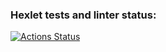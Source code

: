 ### Hexlet tests and linter status:
[![Actions Status](https://github.com/olyapka84/python-project-52/actions/workflows/hexlet-check.yml/badge.svg)](https://github.com/olyapka84/python-project-52/actions)